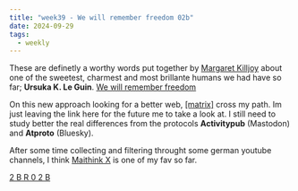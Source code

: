 ```yaml
---
title: "week39 - We will remember freedom 02b"
date: 2024-09-29
tags:
  - weekly
---
```


These are definetly a worthy words put together by [Margaret Killjoy](https://en.wikipedia.org/wiki/Margaret_Killjoy) about one of the sweetest, charmest and most brillante humans we had have so far; **Ursuka K. Le Guin**. [We will remember freedom](https://blog.pmpress.org/2019/07/17/we-will-remember-freedom/)

On this new approach looking for a better web, [[matrix]](https://matrix.org/docs/chat_basics/matrix-for-im/) cross my path. Im just leaving the link here for the future me to take a look at. I still need to study better the real differences from the protocols **Activitypub** (Mastodon) and **Atproto** (Bluesky).

After some time collecting and filtering throught some german youtube channels, I think [Maithink X](https://www.youtube.com/@maithinkx) is one of my fav so far.

[2 B R 0 2 B](https://en.wikipedia.org/wiki/2_B_R_0_2_B)